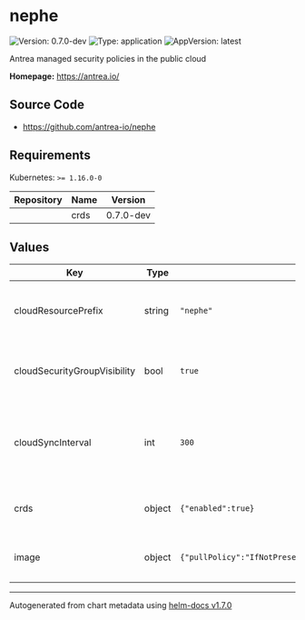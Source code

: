 # nephe

![Version: 0.7.0-dev](https://img.shields.io/badge/Version-0.7.0--dev-informational?style=flat-square) ![Type: application](https://img.shields.io/badge/Type-application-informational?style=flat-square) ![AppVersion: latest](https://img.shields.io/badge/AppVersion-latest-informational?style=flat-square)

Antrea managed security policies in the public cloud

**Homepage:** <https://antrea.io/>

## Source Code

* <https://github.com/antrea-io/nephe>

## Requirements

Kubernetes: `>= 1.16.0-0`

| Repository | Name | Version |
|------------|------|---------|
|  | crds | 0.7.0-dev |

## Values

| Key | Type | Default | Description |
|-----|------|---------|-------------|
| cloudResourcePrefix | string | `"nephe"` | Specifies the prefix to be used while creating cloud resources. |
| cloudSecurityGroupVisibility | bool | `true` | Enable/Disable polling of cloud security groups and rules. |
| cloudSyncInterval | int | `300` | Specifies the interval (in seconds) to be used for syncing cloud resources with controller. |
| crds | object | `{"enabled":true}` | Enable/Disable Nephe CRDs dependent chart. |
| image | object | `{"pullPolicy":"IfNotPresent","repository":"antrea/nephe","tag":""}` | Container image to use for Nephe Controller. |

----------------------------------------------
Autogenerated from chart metadata using [helm-docs v1.7.0](https://github.com/norwoodj/helm-docs/releases/v1.7.0)
